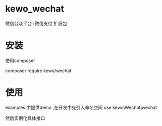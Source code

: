 # kewo_wechat
微信公众平台+微信支付 扩展包

# 安装

使用composer 

composer require kewo/wechat

# 使用

examples 中提供demo ,在开发中先引入命名空间 use kewo\Wechat\wechat

然后实例化具体接口

